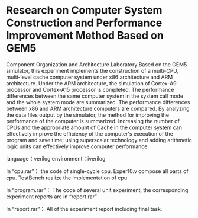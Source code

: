 # Research on Computer System Construction and Performance Improvement Method Based on GEM5
Component Organization and Architecture Laboratory
Based on the GEM5 simulator, this experiment implements the construction of a multi-CPU, multi-level cache computer system under x86 architecture and ARM architecture. Under the ARM architecture, the simulation of Cortex-A9 processor and Cortex-A15 processor is completed. The performance differences between the same computer system in the system call mode and the whole system mode are summarized. The performance differences between x86 and ARM architecture computers are compared. By analyzing the data files output by the simulator, the method for improving the performance of the computer is summarized. Increasing the number of CPUs and the appropriate amount of Cache in the computer system can effectively improve the efficiency of the computer's execution of the program and save time; using superscalar technology and adding arithmetic logic units can effectively improve computer performance.

language：verilog
environment：iverilog


In “cpu.rar”：
the code of single-cycle cpu. 
Exper10.v compose all parts of cpu. 
TestBench realize the implementation of cpu

In “program.rar”：
The code of several unit experiment, the corresponding experiment reports are in “report.rar”

In “report.rar”：
All of the experiment report including final task.
